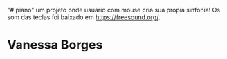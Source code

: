 "# piano" 
um projeto onde usuario com mouse cria sua propia sinfonia!
Os som das teclas foi baixado em https://freesound.org/.



 # Vanessa Borges
